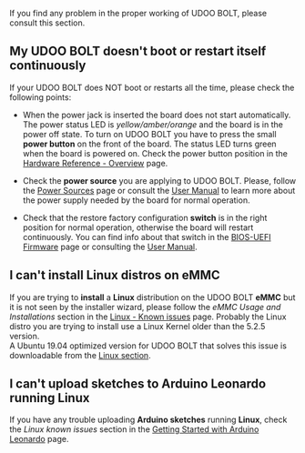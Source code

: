 If you find any problem in the proper working of UDOO BOLT, please consult this section.

## My UDOO BOLT doesn't boot or restart itself continuously

If your UDOO BOLT does NOT boot or restarts all the time, please check the following points:

- When the power jack is inserted the board does not start automatically. The power status LED is *yellow/amber/orange* and the board is in the power off state. To turn on UDOO BOLT you have to press the small **power button** on the front of the board. The status LED turns green when the board is powered on. Check the power button position in the [Hardware Reference - Overview](!/Hardware_References/Overview) page.

- Check the **power source** you are applying to UDOO BOLT. Please, follow the [Power Sources](!/Hardware_References/Power_Sources) page or consult the [User Manual](http://download.udoo.org/files/UDOO_BOLT/Doc/UDOO_BOLT_MANUAL.pdf) to learn more about the power supply needed by the board for normal operation.

- Check that the restore factory configuration **switch** is in the right position for normal operation, otherwise the board will restart continuously. You can find info about that switch in the [BIOS-UEFI Firmware](!/Advanced_Topics/BIOS-UEFI_firmware) page or consulting the [User Manual](http://download.udoo.org/files/UDOO_BOLT/Doc/UDOO_BOLT_MANUAL.pdf).

## I can't install Linux distros on eMMC

If you are trying to **install** a **Linux** distribution on the UDOO BOLT **eMMC** but it is not seen by the installer wizard, please follow the *eMMC Usage and Installations* section in the [Linux - Known issues](!/Operating_Systems/Linux/Known_issues) page. Probably the Linux distro you are trying to install use a Linux Kernel older than the 5.2.5 version.  
A Ubuntu 19.04 optimized version for UDOO BOLT that solves this issue is downloadable from the [Linux section](!/Operating_Systems/Linux/index).

## I can't upload sketches to Arduino Leonardo running Linux

If you have any trouble uploading **Arduino sketches** running **Linux**, check the *Linux known issues* section in the [Getting Started with Arduino Leonardo](!/Arduino_Leonardo-compatible(ATmega32U4)/Getting_Started_with_Arduino_Leonardo) page.
